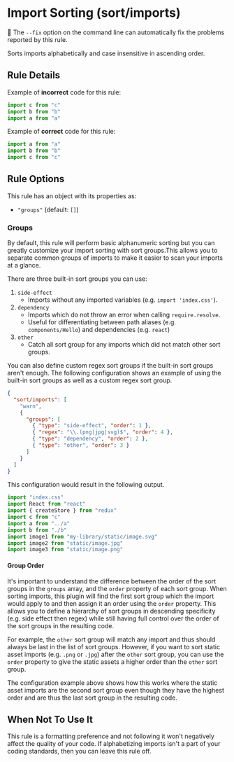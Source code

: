 # Import Sorting (sort/imports)

🔧 The `--fix` option on the command line can automatically fix the problems
reported by this rule.

Sorts imports alphabetically and case insensitive in ascending order.

## Rule Details

Example of **incorrect** code for this rule:

```js
import c from "c"
import b from "b"
import a from "a"
```

Example of **correct** code for this rule:

```js
import a from "a"
import b from "b"
import c from "c"
```

## Rule Options

This rule has an object with its properties as:

- `"groups"` (default: `[]`)

### Groups

By default, this rule will perform basic alphanumeric sorting but you can
greatly customize your import sorting with sort groups.This allows you to
separate common groups of imports to make it easier to scan your imports at a
glance.

There are three built-in sort groups you can use:

1. `side-effect`
   - Imports without any imported variables (e.g. `import 'index.css'`).
1. `dependency`
   - Imports which do not throw an error when calling `require.resolve`.
   - Useful for differentiating between path aliases (e.g. `components/Hello`)
     and dependencies (e.g. `react`)
1. `other`
   - Catch all sort group for any imports which did not match other sort groups.

You can also define custom regex sort groups if the built-in sort groups aren't
enough. The following configuration shows an example of using the built-in sort
groups as well as a custom regex sort group.

```json
{
  "sort/imports": [
    "warn",
    {
      "groups": [
        { "type": "side-effect", "order": 1 },
        { "regex": "\\.(png|jpg|svg)$", "order": 4 },
        { "type": "dependency", "order": 2 },
        { "type": "other", "order": 3 }
      ]
    }
  ]
}
```

This configuration would result in the following output.

```js
import "index.css"
import React from "react"
import { createStore } from "redux"
import c from "c"
import a from "../a"
import b from "./b"
import image1 from "my-library/static/image.svg"
import image2 from "static/image.jpg"
import image3 from "static/image.png"
```

#### Group Order

It's important to understand the difference between the order of the sort groups
in the `groups` array, and the `order` property of each sort group. When sorting
imports, this plugin will find the first sort group which the import would apply
to and then assign it an order using the `order` property. This allows you to
define a hierarchy of sort groups in descending specificity (e.g. side effect
then regex) while still having full control over the order of the sort groups in
the resulting code.

For example, the `other` sort group will match any import and thus should always
be last in the list of sort groups. However, if you want to sort static asset
imports (e.g. `.png` or `.jpg`) after the `other` sort group, you can use the
`order` property to give the static assets a higher order than the `other` sort
group.

The configuration example above shows how this works where the static asset
imports are the second sort group even though they have the highest order and
are thus the last sort group in the resulting code.

## When Not To Use It

This rule is a formatting preference and not following it won't negatively
affect the quality of your code. If alphabetizing imports isn't a part of your
coding standards, then you can leave this rule off.
